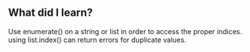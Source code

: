 ## What did I learn?
Use enumerate() on a string or list in order to access the proper indices. using list.index() can return errors for duplicate values. 